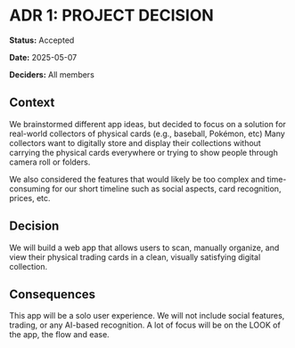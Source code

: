 # ADR 1: PROJECT DECISION

**Status:** Accepted 

**Date:** 2025-05-07 

**Deciders:** All members

## Context
We brainstormed different app ideas, but decided to focus on a solution for real-world collectors of physical cards (e.g., baseball, Pokémon, etc) Many collectors want to digitally store and display their collections without carrying the physical cards everywhere or trying to show people through camera roll or folders.

We also considered the features that would likely be too complex and time-consuming for our short timeline such as social aspects, card recognition, prices, etc.

## Decision
We will build a web app that allows users to scan, manually organize, and view their physical trading cards in a clean, visually satisfying digital collection.

## Consequences
This app will be a solo user experience.
We will not include social features, trading, or any AI-based recognition. 
A lot of focus will be on the LOOK of the app, the flow and ease.
